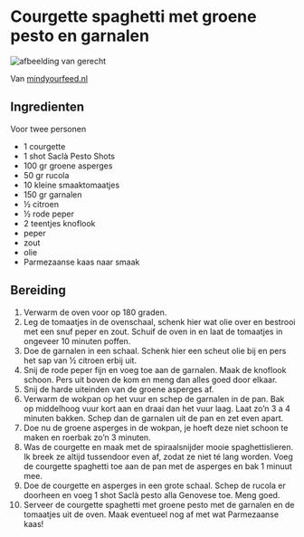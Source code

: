 # Courgette spaghetti met groene pesto en garnalen

![afbeelding van gerecht](https://www.mindyourfeed.nl/wp-content/uploads/2017/03/courgette-spaghetti-met-groene-pesto-IMG_8549.jpg)

Van [mindyourfeed.nl](https://www.mindyourfeed.nl/recepten/diner/courgette-spaghetti-met-groene-pesto/)

## Ingredienten

Voor twee personen

- 1 courgette
- 1 shot Saclà Pesto Shots
- 100 gr groene asperges
- 50 gr rucola
- 10 kleine smaaktomaatjes
- 150 gr garnalen
- ½ citroen
- ½ rode peper
- 2 teentjes knoflook
- peper
- zout
- olie
- Parmezaanse kaas naar smaak

## Bereiding

1. Verwarm de oven voor op 180 graden.
2. Leg de tomaatjes in de ovenschaal, schenk hier wat olie over en bestrooi met een snuf peper en zout. Schuif de oven in en laat de tomaatjes in ongeveer 10 minuten poffen.
3. Doe de garnalen in een schaal. Schenk hier een scheut olie bij en pers het sap van ½ citroen erbij uit.
4. Snij de rode peper fijn en voeg toe aan de garnalen. Maak de knoflook schoon. Pers uit boven de kom en meng dan alles goed door elkaar.
5. Snij de harde uiteinden van de groene asperges af.
6. Verwarm de wokpan op het vuur en schep de garnalen in de pan. Bak op middelhoog vuur kort aan en draai dan het vuur laag. Laat zo’n 3 a 4 minuten bakken. Schep dan de garnalen uit de pan en zet even apart.
7. Doe nu de groene asperges in de wokpan, je hoeft deze niet schoon te maken en roerbak zo’n 3 minuten.
8. Was de courgette en maak met de spiraalsnijder mooie spaghettislieren. Ik breek ze altijd tussendoor even af, zodat ze niet té lang worden. Voeg de courgette spaghetti toe aan de pan met de asperges en bak 1 minuut mee.
9. Doe de courgette en asperges in een grote schaal. Schep de rucola er doorheen en voeg 1 shot Saclà pesto alla Genovese toe. Meng goed.
10. Serveer de courgette spaghetti met groene pesto met de garnalen en de tomaatjes uit de oven. Maak eventueel nog af met wat Parmezaanse kaas!
